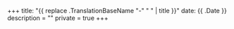 +++
title: "{{ replace .TranslationBaseName "-" " " | title }}"
date: {{ .Date }}
description = ""
private = true
+++
